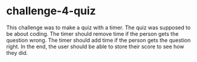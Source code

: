 # challenge-4-quiz
This challenge was to make a quiz with a timer. The quiz was supposed to be about coding. The timer should remove time if the person gets the question wrong. The timer should add time if the person gets the question right. In the end, the user should be able to store their score to see how they did. 